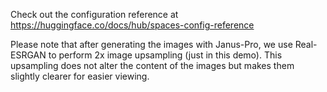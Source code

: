 

Check out the configuration reference at https://huggingface.co/docs/hub/spaces-config-reference

Please note that after generating the images with Janus-Pro, we use Real-ESRGAN to perform 2x image upsampling (just in this demo). This upsampling does not alter the content of the images but makes them slightly clearer for easier viewing.
